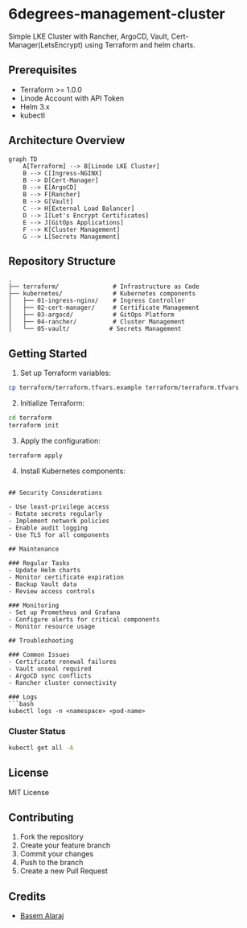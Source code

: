 # 6degrees-management-cluster

Simple LKE Cluster with Rancher, ArgoCD, Vault, Cert-Manager(LetsEncrypt) using
Terraform and helm charts.

## Prerequisites

- Terraform >= 1.0.0
- Linode Account with API Token
- Helm 3.x
- kubectl

## Architecture Overview

```mermaid
graph TD
    A[Terraform] --> B[Linode LKE Cluster]
    B --> C[Ingress-NGINX]
    B --> D[Cert-Manager]
    B --> E[ArgoCD]
    B --> F[Rancher]
    B --> G[Vault]
    C --> H[External Load Balancer]
    D --> I[Let's Encrypt Certificates]
    E --> J[GitOps Applications]
    F --> K[Cluster Management]
    G --> L[Secrets Management]
```

## Repository Structure

```
.
├── terraform/               # Infrastructure as Code
├── kubernetes/              # Kubernetes components
│   ├── 01-ingress-nginx/    # Ingress Controller
│   ├── 02-cert-manager/     # Certificate Management
│   ├── 03-argocd/           # GitOps Platform
│   ├── 04-rancher/          # Cluster Management
│   └── 05-vault/           # Secrets Management
```

## Getting Started

1. Set up Terraform variables:
```bash
cp terraform/terraform.tfvars.example terraform/terraform.tfvars
```

2. Initialize Terraform:
```bash
cd terraform
terraform init
```

3. Apply the configuration:
```bash
terraform apply
```

4. Install Kubernetes components:
```

## Security Considerations

- Use least-privilege access
- Rotate secrets regularly
- Implement network policies
- Enable audit logging
- Use TLS for all components

## Maintenance

### Regular Tasks
- Update Helm charts
- Monitor certificate expiration
- Backup Vault data
- Review access controls

### Monitoring
- Set up Prometheus and Grafana
- Configure alerts for critical components
- Monitor resource usage

## Troubleshooting

### Common Issues
- Certificate renewal failures
- Vault unseal required
- ArgoCD sync conflicts
- Rancher cluster connectivity

### Logs
```bash
kubectl logs -n <namespace> <pod-name>
```

### Cluster Status
```bash
kubectl get all -A
```

## License

MIT License

## Contributing

1. Fork the repository
2. Create your feature branch
3. Commit your changes
4. Push to the branch
5. Create a new Pull Request

## Credits
- [Basem Alaraj](https://gitlab.com/basemitdept)